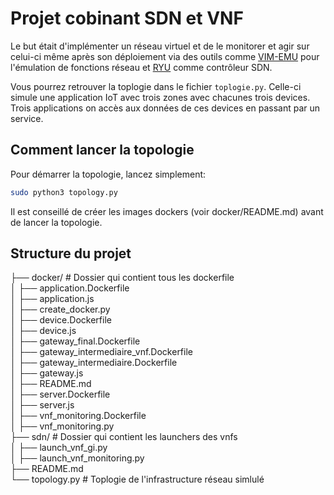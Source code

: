 # Projet cobinant SDN et VNF

Le but était d'implémenter un réseau virtuel et de le monitorer et agir sur celui-ci même après son déploiement via des outils comme [VIM-EMU](https://github.com/containernet/vim-emu/wiki/APIs) pour l'émulation de fonctions réseau et [RYU](https://ryu.readthedocs.io/en/latest/app/ofctl_rest.html) comme contrôleur SDN.     

Vous pourrez retrouver la toplogie dans le fichier `toplogie.py`. Celle-ci simule une application IoT avec trois zones avec chacunes trois devices. Trois applications on accès aux données de ces devices en passant par un service.

## Comment lancer la topologie

Pour démarrer la topologie, lancez simplement:
```bash
sudo python3 topology.py
```

Il est conseillé de créer les images dockers (voir docker/README.md) avant de lancer la topologie.

## Structure du projet


├── docker/                      # Dossier qui contient tous les dockerfile                       
│   ├── application.Dockerfile                 
│   ├── application.js                                   
│   ├── create_docker.py                              
│   ├── device.Dockerfile                         
│   ├── device.js                       
│   ├── gateway_final.Dockerfile                        
│   ├── gateway_intermediaire_vnf.Dockerfile                     
│   ├── gateway_intermediaire.Dockerfile                    
│   ├── gateway.js                         
│   ├── README.md                          
│   ├── server.Dockerfile                        
│   ├── server.js                     
│   ├── vnf_monitoring.Dockerfile                            
│   ├── vnf_monitoring.py                              
├── sdn/                         # Dossier qui contient les launchers des vnfs                        
│   ├── launch_vnf_gi.py                          
│   ├── launch_vnf_monitoring.py                          
├── README.md                       
└── topology.py                  # Toplogie de l'infrastructure réseau simlulé                     